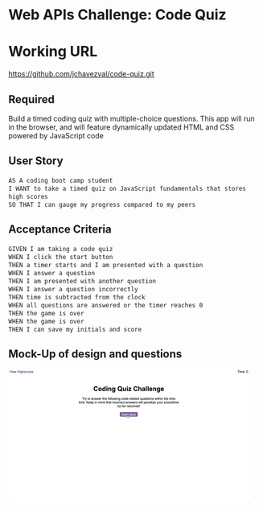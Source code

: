 # Web APIs Challenge: Code Quiz

# Working URL
https://github.com/jchavezval/code-quiz.git

## Required
 Build a timed coding quiz with multiple-choice questions. This app will run in the browser, and will feature dynamically updated HTML and CSS powered by JavaScript code

 ## User Story
```
AS A coding boot camp student
I WANT to take a timed quiz on JavaScript fundamentals that stores high scores
SO THAT I can gauge my progress compared to my peers
```
## Acceptance Criteria
```
GIVEN I am taking a code quiz
WHEN I click the start button
THEN a timer starts and I am presented with a question
WHEN I answer a question
THEN I am presented with another question
WHEN I answer a question incorrectly
THEN time is subtracted from the clock
WHEN all questions are answered or the timer reaches 0
THEN the game is over
WHEN the game is over
THEN I can save my initials and score
```
## Mock-Up of design and questions
<img src="assets/04-web-apis-homework-demo.gif" alt="design preview">